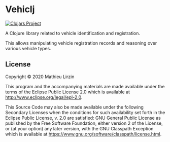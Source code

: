 # Vehiclj

[![Clojars Project](https://img.shields.io/clojars/v/fr.reuz/vehiclj.svg)](https://clojars.org/fr.reuz/vehiclj)

A Clojure library related to vehicle identification and registration.

This allows manipulating vehicle registration records and reasoning
over various vehicle types.

## License

Copyright © 2020 Mathieu Lirzin

This program and the accompanying materials are made available under the
terms of the Eclipse Public License 2.0 which is available at
http://www.eclipse.org/legal/epl-2.0.

This Source Code may also be made available under the following Secondary
Licenses when the conditions for such availability set forth in the Eclipse
Public License, v. 2.0 are satisfied: GNU General Public License as published by
the Free Software Foundation, either version 2 of the License, or (at your
option) any later version, with the GNU Classpath Exception which is available
at https://www.gnu.org/software/classpath/license.html.
